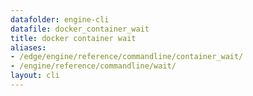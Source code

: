 ```yaml
---
datafolder: engine-cli
datafile: docker_container_wait
title: docker container wait
aliases:
- /edge/engine/reference/commandline/container_wait/
- /engine/reference/commandline/wait/
layout: cli
---
```


<!--
This page is automatically generated from Docker's source code. If you want to
suggest a change to the text that appears here, open a ticket or pull request
in the source repository on GitHub:

https://github.com/docker/cli
-->
